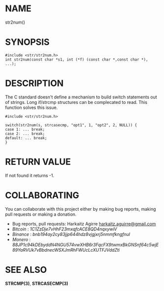 # NAME

str2num()

# SYNOPSIS

    #include <str/str2num.h>
    int str2num(const char *s1, int (*f) (const char *,const char *), ...);

# DESCRIPTION

The C standard doesn't define a mechanism to build switch statements out of
strings. Long if/strcmp structures can be complecated to read. This function
solves this issue.

    #include <str/str2num.h>
    
    switch(str2num(s, strcasecmp, "opt1", 1, "opt2", 2, NULL)) {
    case 1: ... break;
    case 2: ... break;
    default: ... break;
    }

# RETURN VALUE

If not found it returns -1.

# COLLABORATING

You can collaborate with this project either by making bug reports,
making pull requests or making a donation.

- Bug reports, pull requests: Harkaitz Agirre <harkaitz.aguirre@gmail.com>
- *Bitcoin* : _1C1ZzDje7vHhF23mxqfcACE8QD4nqxywiV_
- *Binance* : _bnb194ay2cy83jjp644hdz8vjgjxrj5nmmfkngfnul_
- *Monero* : _88JP1c94kDEbyddN4NGU574vwXHB6r3FqcFX9twmxBkGNSnf64c5wjE89YaRVUk7vBbdnecWSXJmRhFWUcLcXUTFJVddZti_

# SEE ALSO

**STRCMP(3)**, **STRCASECMP(3)**

